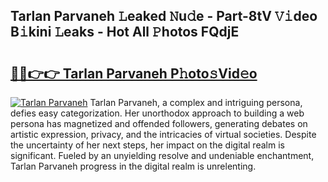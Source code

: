 ## Tarlan Parvaneh 𝙻eaked 𝙽u𝚍e - Part-8tV 𝚅𝚒deo B𝚒kini 𝙻eaks - Hot All 𝙿hotos FQdjE

# <h2><a href="http://ld5t4p.urlbe.top/?page=Tarlan+Parvaneh">🔗🔗👉👉 Tarlan Parvaneh P𝚑oto𝚜Vid𝚎o</a></h2>

[![Tarlan Parvaneh](https://i.imgur.com/eBuTRDB.gif)](http://ld5t4p.urlbe.top/?page=Tarlan+Parvaneh)
Tarlan Parvaneh, a complex and intriguing persona, defies easy categorization. Her unorthodox approach to building a web persona has magnetized and offended followers, generating debates on artistic expression, privacy, and the intricacies of virtual societies. Despite the uncertainty of her next steps, her impact on the digital realm is significant. Fueled by an unyielding resolve and undeniable enchantment, Tarlan Parvaneh progress in the digital realm is unrelenting.
